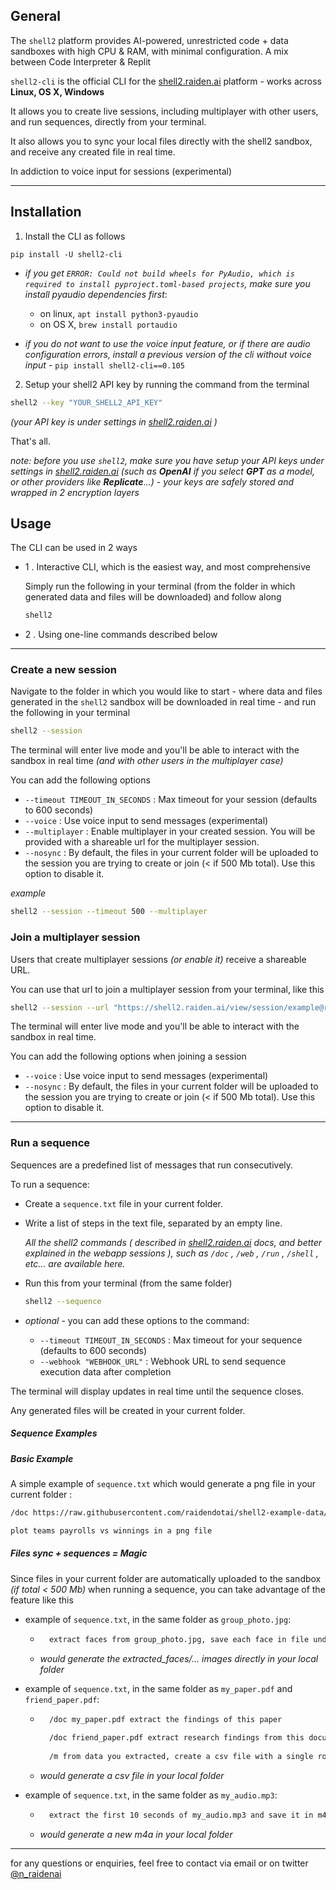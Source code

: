 ## General

The `shell2` platform provides AI-powered, unrestricted code + data sandboxes with high CPU & RAM, with minimal configuration. A mix between Code Interpreter & Replit

`shell2-cli` is the official CLI for the [shell2.raiden.ai](https://shell2.raiden.ai) platform - works across **Linux, OS X, Windows**

It allows you to create live sessions, including multiplayer with other users, and run sequences, directly from your terminal.

It also allows you to sync your local files directly with the shell2 sandbox, and receive any created file in real time.

In addiction to voice input for sessions (experimental)

---

## Installation

1. Install the CLI as follows
```
pip install -U shell2-cli
```

* *if you  get `ERROR: Could not build wheels for PyAudio, which is required to install pyproject.toml-based projects`, make sure you install pyaudio dependencies first*:
    * on linux, `apt install python3-pyaudio`
    * on OS X, `brew install portaudio`
    
* *if you do not want to use the voice input feature, or if there are audio configuration errors, install a previous version of the cli without voice input* - `pip install shell2-cli==0.105`

2. Setup your shell2 API key by running the command from the terminal


```sh
shell2 --key "YOUR_SHELL2_API_KEY"
```

*(your API key is under settings in [shell2.raiden.ai](https://shell2.raiden.ai) )*

That's all.

*note: before you use `shell2`, make sure you have setup your API keys under settings in [shell2.raiden.ai](https://shell2.raiden.ai) (such as **OpenAI** if you select **GPT** as a model, or other providers like **Replicate**...) - your keys are safely stored and wrapped in 2 encryption layers*


## Usage

The CLI can be used in 2 ways

* 1 . Interactive CLI, which is the easiest way, and most comprehensive
  
  Simply run the following in your terminal (from the folder in which generated data and files will be downloaded) and follow along

    ```sh
    shell2
    ```

* 2 . Using one-line commands described below

---

### Create a new session

Navigate to the folder in which you would like to start - where data and files generated in the `shell2` sandbox will be downloaded in real time - and run the following in your terminal

```sh
shell2 --session
```

The terminal will enter live mode and you'll be able to interact with the sandbox in real time *(and with other users in the multiplayer case)*

You can add the following options
* `--timeout TIMEOUT_IN_SECONDS` : Max timeout for your session (defaults to 600 seconds)
* `--voice` : Use voice input to send messages (experimental)
* `--multiplayer` : Enable multiplayer in your created session. You will be provided with a shareable url for the multiplayer session.
* `--nosync` : By default, the files in your current folder will be uploaded to the session you are trying to create or join (< if 500 Mb total). Use this option to disable it.

*example*
```sh
shell2 --session --timeout 500 --multiplayer
```

### Join a multiplayer session

Users that create multiplayer sessions *(or enable it)* receive a shareable URL.

You can use that url to join a multiplayer session from your terminal, like this

```sh
shell2 --session --url "https://shell2.raiden.ai/view/session/example@raiden.ai/945c846a-5e25-455f-09ba-7e39a5f20d11"
```

The terminal will enter live mode and you'll be able to interact with the sandbox in real time.

You can add the following options when joining a session
* `--voice` : Use voice input to send messages (experimental)
* `--nosync` : By default, the files in your current folder will be uploaded to the session you are trying to create or join (< if 500 Mb total). Use this option to disable it.


---

### Run a sequence

Sequences are a predefined list of messages that run consecutively.

To run a sequence:
* Create a `sequence.txt` file in your current folder.
* Write a list of steps in the text file, separated by an empty line.

  *All the shell2 commands ( described in [shell2.raiden.ai](https://shell2.raiden.ai) docs, and better explained in the webapp sessions ), such as `/doc` , `/web` , `/run` , `/shell` , etc... are available here.*
  
* Run this from your terminal (from the same folder)
  ```sh
  shell2 --sequence
  ```
* *optional* - you can add these options to the command:
    * `--timeout TIMEOUT_IN_SECONDS` : Max timeout for your sequence (defaults to 600 seconds)
    * `--webhook "WEBHOOK_URL"` : Webhook URL to send sequence execution data after completion

  
The terminal will display updates in real time until the sequence closes.

Any generated files will be created in your current folder.

##### Sequence Examples


##### Basic Example
A simple example of `sequence.txt` which would generate a png file in your current folder :

```sh
/doc https://raw.githubusercontent.com/raidendotai/shell2-example-data/main/mlb_2012.csv

plot teams payrolls vs winnings in a png file
```

##### Files sync + sequences = Magic

Since files in your current folder are automatically uploaded to the sandbox *(if total < 500 Mb)* when running a sequence, you can take advantage of the feature like this

* example of `sequence.txt`, in the same folder as `group_photo.jpg`:

    * ```sh
        extract faces from group_photo.jpg, save each face in file under subfolder called extracted_faces
        ```
    * *would generate the extracted_faces/... images directly in your local folder* 

* example of `sequence.txt`, in the same folder as `my_paper.pdf` and `friend_paper.pdf`:

    * ```sh
        /doc my_paper.pdf extract the findings of this paper
        
        /doc friend_paper.pdf extract research findings from this document
        
        /m from data you extracted, create a csv file with a single row "findings" - max 15 words per entry
        ```
    * *would generate a csv file in your local folder*

* example of `sequence.txt`, in the same folder as `my_audio.mp3`:

    * ```sh
        extract the first 10 seconds of my_audio.mp3 and save it in m4a format
        ```
    * *would generate a new m4a in your local folder*

---

for any questions or enquiries, feel free to contact via email or on twitter [@n_raidenai](https://twitter.com/n_raidenai)
